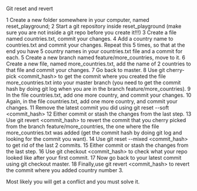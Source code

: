 Git reset and revert

1 Create a new folder somewhere in your computer, named reset_playground;
2 Start a git repository inside reset_playground (make sure you are not inside a git repo before you create it!!!)
3 Create a file named countries.txt, commit your changes.
4 Add a country name to countries.txt and commit your changes. Repeat this 5 times, so that at the end you have 5 country names in    your countries.txt file and a commit for each.
5 Create a new branch named feature/more_countries, move to it.
6 Create a new file, named more_countries.txt, add the name of 2 countries to that file and commit your changes.
7 Go back to master.
8 Use git cherry-pick <commit_hash> to get the commit where you created the file more_countries.txt into your master branch (you need to get the commit hash by doing git log when you are in the branch feature/more_countries).
9 In the file countries.txt, add one more country, and commit your changes.
10 Again, in the file countries.txt, add one more country, and commit your changes.
11 Remove the latest commit you did using git reset --soft <commit_hash>
12 Either commit or stash the changes from the last step.
13 Use git revert <commit_hash> to revert the commit that you cherry picked from the branch feature/more_countries, the one where the file more_countries.txt was added (get the commit hash by doing git log and looking for the commit you want).
14 Use git reset --mixed <commit_hash> to get rid of the last 2 commits.
15 Either commit or stash the changes from the last step.
16 Use git checkout <commit_hash> to check what your repo looked like after your first commit.
17 Now go back to your latest commit using git checkout master.
18 Finally,use git revert <commit_hash> to revert the commit where you added country number 3. 

Most likely you will get a conflict and you must solve it.

